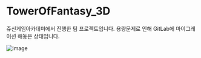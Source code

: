 # TowerOfFantasy_3D
쥬신게임아카데미에서 진행한 팀 프로젝트입니다.
용량문제로 인해 GitLab에 마이그레이션 해놓은 상태입니다.

![image](https://github.com/user-attachments/assets/21533d9d-ce8c-479d-8d80-02e79d3f62cf)


